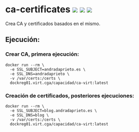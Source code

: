# ca-certificates [![](https://images.microbadger.com/badges/version/jorgeandrada/ca-certificates:master.svg)](https://microbadger.com/images/jorgeandrada/ca-certificates:master "Get your own version badge on microbadger.com")  [![](https://images.microbadger.com/badges/image/jorgeandrada/ca-certificates:master.svg)](https://microbadger.com/images/jorgeandrada/ca-certificates:master "Get your own image badge on microbadger.com") [![](https://images.microbadger.com/badges/commit/jorgeandrada/ca-certificates:master.svg)](https://microbadger.com/images/jorgeandrada/ca-certificates:master "Get your own commit badge on microbadger.com")
Crea CA y certificados basados en el mismo.

## Ejecución:

### Crear CA, primera ejecución:
```shell
docker run --rm \
  -e SSL_SUBJECT=andradaprieto.es \
  -e SSL_DNS=andradaprieto \
  -v /var/certs:/certs \
  dockreg01.virt.cga/capacidad/ca-virt:latest
```

### Creación de certificados, posteriores ejecuciones:
```shell
docker run --rm \
  -e SSL_SUBJECT=blog.andradaprieto.es \
  -e SSL_DNS=blog \
  -v /var/certs:/certs \
  dockreg01.virt.cga/capacidad/ca-virt:latest
```
